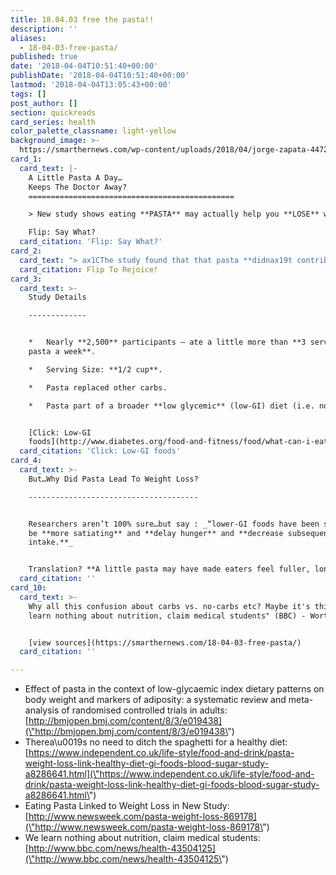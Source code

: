 ```yaml
---
title: 18.04.03 free the pasta!!
description: ''
aliases:
  - 18-04-03-free-pasta/
published: true
date: '2018-04-04T10:51:40+00:00'
publishDate: '2018-04-04T10:51:40+00:00'
lastmod: '2018-04-04T13:05:43+00:00'
tags: []
post_author: []
section: quickreads
card_series: health
color_palette_classname: light-yellow
background_image: >-
  https://smarthernews.com/wp-content/uploads/2018/04/jorge-zapata-44723-unsplash-scaled.jpg
card_1:
  card_text: |-
    A Little Pasta A Day…  
    Keeps The Doctor Away?
    ==============================================

    > New study shows eating **PASTA** may actually help you **LOSE** weight.

    Flip: Say What?
  card_citation: 'Flip: Say What?'
card_2:
  card_text: "> ax1CThe study found that that pasta **didnax19t contribute to weight gain or increase in body fat**. In fact analysis actually showed a **small weight loss**.ax1Dn> n> Dr John Sievenpiper, Lead ResearchernnFlip To Rejoice!"
  card_citation: Flip To Rejoice!
card_3:
  card_text: >-
    Study Details

    -------------


    *   Nearly **2,500** participants – ate a little more than **3 servings of
    pasta a week**.

    *   Serving Size: **1/2 cup**.

    *   Pasta replaced other carbs.

    *   Pasta part of a broader **low glycemic** (low-GI) diet (i.e. no bread).


    [Click: Low-GI
    foods](http://www.diabetes.org/food-and-fitness/food/what-can-i-eat/understanding-carbohydrates/glycemic-index-and-diabetes.html)
  card_citation: 'Click: Low-GI foods'
card_4:
  card_text: >-
    But…Why Did Pasta Lead To Weight Loss?

    --------------------------------------


    Researchers aren’t 100% sure…but say : _“lower-GI foods have been shown to
    be **more satiating** and **delay hunger** and **decrease subsequent energy
    intake.**_


    Translation? **A little pasta may have made eaters feel fuller, longer.**
  card_citation: ''
card_10:
  card_text: >-
    Why all this confusion about carbs vs. no-carbs etc? Maybe it's this: "We
    learn nothing about nutrition, claim medical students" (BBC) - Worth a read:


    [view sources](https://smarthernews.com/18-04-03-free-pasta/)
  card_citation: ''

---
```

*   Effect of pasta in the context of low-glycaemic index dietary patterns on body weight and markers of adiposity: a systematic review and meta-analysis of randomised controlled trials in adults: [http://bmjopen.bmj.com/content/8/3/e019438](\"http://bmjopen.bmj.com/content/8/3/e019438\")
*   Therea\\u0019s no need to ditch the spaghetti for a healthy diet: [https://www.independent.co.uk/life-style/food-and-drink/pasta-weight-loss-link-healthy-diet-gi-foods-blood-sugar-study-a8286641.html](\"https://www.independent.co.uk/life-style/food-and-drink/pasta-weight-loss-link-healthy-diet-gi-foods-blood-sugar-study-a8286641.html\")
*   Eating Pasta Linked to Weight Loss in New Study: [http://www.newsweek.com/pasta-weight-loss-869178](\"http://www.newsweek.com/pasta-weight-loss-869178\")
*   We learn nothing about nutrition, claim medical students: [http://www.bbc.com/news/health-43504125](\"http://www.bbc.com/news/health-43504125\")
